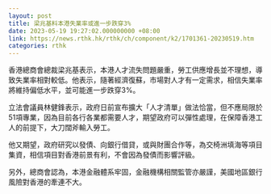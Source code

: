 ```yaml
---
layout: post
title: 梁兆基料本港失業率或進一步跌穿3%
date: 2023-05-19 19:27:02.000000000 +08:00
link: https://news.rthk.hk/rthk/ch/component/k2/1701361-20230519.htm
categories: rthk
---
```


香港總商會總裁梁兆基表示，本港人才流失問題嚴重，勞工供應增長並不理想，導致失業率相對較低。他表示，隨著經濟復蘇，市場對人才有一定需求，相信失業率將維持偏低水平，並可能進一步跌穿3%。

立法會議員林健鋒表示，政府日前宣布擴大「人才清單」做法恰當，但不應局限於51項專業，因為目前各行各業都需要人才，期望政府可以彈性處理，在保障香港工人的前提下，大刀闊斧輸入勞工。

他又期望，政府研究以發債、向銀行借貸，或與財團合作等，為交椅洲填海等項目集資，相信項目對香港前景有利，不會因為發債而影響評級。

另外，總商會認為，本港金融體系牢固，金融機構相關監管亦嚴謹，美國地區銀行風險對香港的牽連不大。
